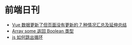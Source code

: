 # 前端日刊

* [Vue 数据更新了但页面没有更新的 7 种情况汇总及延伸总结](https://segmentfault.com/a/1190000022772025)
* [Array some 返回 Boolean 类型](https://developer.mozilla.org/zh-CN/docs/Web/JavaScript/Reference/Global_Objects/Array/some)
* [js 如何跳出循环](https://segmentfault.com/a/1190000020176190)
